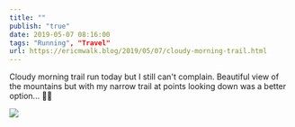 ```yaml
---
title: ""
publish: "true"
date: 2019-05-07 08:16:00
tags: "Running", "Travel"
url: https://ericmwalk.blog/2019/05/07/cloudy-morning-trail.html
---
```


Cloudy morning trail run today but I still can't complain. Beautiful view of the mountains but with my narrow trail at points looking down was a better option... 🏃‍♂️

![](https://ericmwalk.blog/uploads/2022/551d9ead58.jpg)